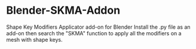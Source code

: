 # Blender-SKMA-Addon
Shape Key Modifiers Applicator add-on for Blender
Install the .py file as an add-on then search the "SKMA" function to apply all the modifiers on a mesh with shape keys.
